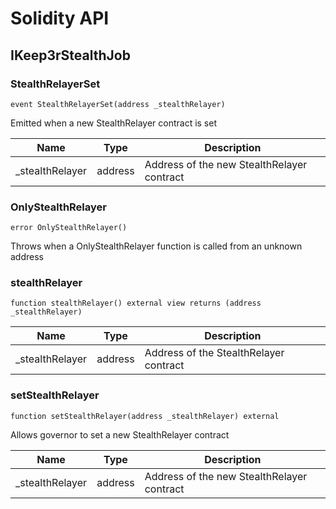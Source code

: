 # Solidity API

## IKeep3rStealthJob

### StealthRelayerSet

```solidity
event StealthRelayerSet(address _stealthRelayer)
```

Emitted when a new StealthRelayer contract is set

| Name             | Type    | Description                                |
| ---------------- | ------- | ------------------------------------------ |
| \_stealthRelayer | address | Address of the new StealthRelayer contract |

### OnlyStealthRelayer

```solidity
error OnlyStealthRelayer()
```

Throws when a OnlyStealthRelayer function is called from an unknown address

### stealthRelayer

```solidity
function stealthRelayer() external view returns (address _stealthRelayer)
```

| Name             | Type    | Description                            |
| ---------------- | ------- | -------------------------------------- |
| \_stealthRelayer | address | Address of the StealthRelayer contract |

### setStealthRelayer

```solidity
function setStealthRelayer(address _stealthRelayer) external
```

Allows governor to set a new StealthRelayer contract

| Name             | Type    | Description                                |
| ---------------- | ------- | ------------------------------------------ |
| \_stealthRelayer | address | Address of the new StealthRelayer contract |
